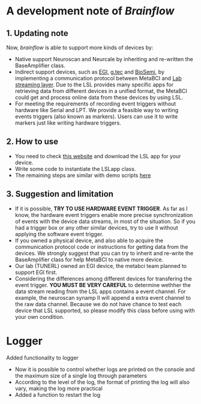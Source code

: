 # A development note of *Brainflow*

## 1. Updating note

Now, *brainflow* is able to support more kinds of devices by:

* Native support Neuroscan and Neurcale by inheriting and re-written the BaseAmplifier class.
* Indirect support devices, such as [EGI](https://www.egi.com), [g.tec](https://www.gtec.at/) and [BioSemi](https://www.biosemi.com), by implementing a communication protocol between MetaBCI and [Lab streaming layer](https://github.com/sccn/labstreaminglayer). Due to the LSL provides many specific apps for retrieving data from different devices in a unified format, the MetaBCI could get and process online data from these devices by using LSL.
* For meeting the requirements of recording event triggers without hardware like Serial and LPT. We provide a feasible way to writing events triggers (also known as markers). Users can use it to write markers just like writing hardware triggers.

## 2. How to use

* You need to check [this website](https://labstreaminglayer.readthedocs.io/info/supported_devices.html) and download the LSL app for your device.
* Write some code to instantiate the LSLapp class.
* The remaining steps are similar with demo scripts [here]()

## 3. Suggestion and limitation

* If it is possible, **TRY TO USE HARDWARE EVENT TRIGGER**. As far as I know, the hardware event triggers enable more precise synchronization of events with the device data streams, in most of the situation. So if you had a trigger box or any other similar devices, try to use it without applying the software event trigger.
* If you owned a physical device, and also able to acquire the communication protocol code or instructions for getting data from the devices. We strongly suggest that you can try to inherit and re-write the BaseAmplifier class for help MetaBCI to native more device.
* Our lab (TUNERL) owned an EGI device, the metabci team planned to support EGI first.
* Considering the differences among different devices for transfering the event trigger.
    **YOU MUST BE VERY CAREFUL** to determine wethher the data stream reading
    from the LSL apps contains a event channel. For example, the neuroscan
    synamp II will append a extra event channel to the raw data channel.
    Because we do not have chance to test each device that LSL supported, so
    please modify this class before using with your own condition.

# Logger

Added functionality to logger

- Now it is possible to control whether logs are printed on the console and the maximum size of a single log through parameters
- According to the level of the log, the format of printing the log will also vary, making the log more practical
- Added a function to restart the log